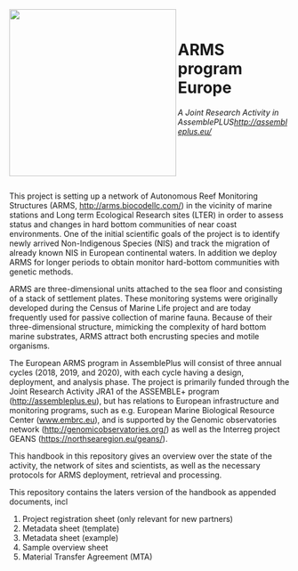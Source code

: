 <img src="https://i.ibb.co/vJkcqHV/2018-ARMS-Spikarna-in-situ-2018-11-07-B2.jpg"  width="300" align="left">
<br/>

# ARMS program Europe
*A Joint Research Activity in AssemblePLUS<http://assembleplus.eu/>*
<br/><br/><br/><br/><br/><br/>

This project is setting up a network of Autonomous Reef Monitoring Structures (ARMS, http://arms.biocodellc.com/) in the vicinity of marine stations and Long term Ecological Research sites (LTER) in order to assess status and changes in hard bottom communities of near coast environments. One of the initial scientific goals of the project is to identify newly arrived Non-Indigenous Species (NIS) and track the migration of already known NIS in European continental waters. In addition we deploy ARMS for longer periods to obtain monitor hard-bottom communities with genetic methods. 

ARMS are three-dimensional units attached to the sea floor and consisting of a stack of settlement plates. These monitoring systems were originally developed during the Census of Marine Life project and are today frequently used for passive collection of marine fauna. Because of their three-dimensional structure, mimicking the complexity of hard bottom marine substrates, ARMS attract both encrusting species and motile organisms. 

The European ARMS program in AssemblePlus will consist of three annual cycles (2018, 2019, and 2020), with each cycle having a design, deployment, and analysis phase. The project is primarily funded through the Joint Research Activity JRA1 of the ASSEMBLE+ program (http://assembleplus.eu), but has relations to European infrastructure and monitoring programs, such as e.g. European Marine Biological Resource Center (www.embrc.eu), and is supported by the Genomic observatories network (http://genomicobservatories.org/) as well as the Interreg project GEANS (https://northsearegion.eu/geans/). 

This handbook in this repository gives an overview over the state of the activity, the network of sites and scientists, as well as the necessary protocols for ARMS deployment, retrieval and processing. 

This repository contains the laters version of the handbook as appended documents, incl
1.	Project registration sheet (only relevant for new partners)
2.	Metadata sheet (template) 
3.	Metadata sheet (example)
4.	Sample overview sheet
5.	Material Transfer Agreement (MTA)

